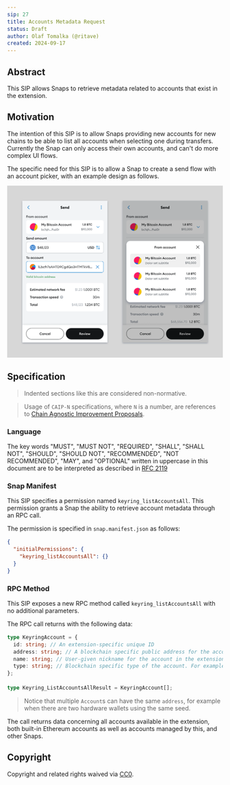 ```yaml
---
sip: 27
title: Accounts Metadata Request
status: Draft
author: Olaf Tomalka (@ritave)
created: 2024-09-17
---
```


## Abstract

This SIP allows Snaps to retrieve metadata related to accounts that exist in the extension.

## Motivation

The intention of this SIP is to allow Snaps providing new accounts for new chains to be able to list all accounts when selecting one during transfers. Currently the Snap can only access their own accounts, and can't do more complex UI flows.

The specific need for this SIP is to allow a Snap to create a send flow with an account picker, with an example design as follows.

<img src="../assets/sip-27/snap-account-list.png" alt="Account picker flow" width="600"/>

## Specification

> Indented sections like this are considered non-normative.

> Usage of `CAIP-N` specifications, where `N` is a number, are references to [Chain Agnostic Improvement Proposals](https://github.com/ChainAgnostic/CAIPs).

### Language

The key words "MUST", "MUST NOT", "REQUIRED", "SHALL", "SHALL NOT",
"SHOULD", "SHOULD NOT", "RECOMMENDED", "NOT RECOMMENDED", "MAY", and
"OPTIONAL" written in uppercase in this document are to be interpreted as described in [RFC 2119](https://www.ietf.org/rfc/rfc2119.txt)

### Snap Manifest

This SIP specifies a permission named `keyring_listAccountsAll`. This permission grants a Snap the ability to retrieve account metadata through an RPC call.

The permission is specified in `snap.manifest.json` as follows:

```json
{
  "initialPermissions": {
    "keyring_listAccountsAll": {}
  }
}
```

### RPC Method

This SIP exposes a new RPC method called `keyring_listAccountsAll` with no additional parameters.

The RPC call returns with the following data:

```typescript
type KeyringAccount = {
  id: string; // An extension-specific unique ID
  address: string; // A blockchain specific public address for the account.
  name: string; // User-given nickname for the account in the extension
  type: string; // Blockchain specific type of the account. For example "eip155:erc4337"
};

type Keyring_ListAccountsAllResult = KeyringAccount[];
```

> Notice that multiple `Account`s can have the same `address`, for example when there are two hardware wallets using the same seed.

The call returns data concerning all accounts available in the extension, both built-in Ethereum accounts as well as accounts managed by this, and other Snaps.

## Copyright

Copyright and related rights waived via [CC0](../LICENSE).
